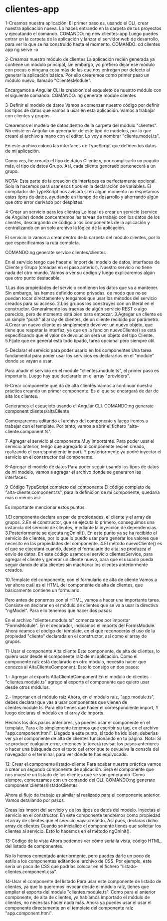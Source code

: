 # clientes-app

1-Creamos nuestra aplicación:
El primer paso es, usando el CLI, crear nuestra aplicación nueva. Lo haces entrando en la carpeta de tus proyectos y ejecutando el comando.
COMANDO: ng new clientes-app
Luego puedes entrar en la carpeta de la aplicación y lanzar el servidor web de desarrollo, para ver lo que se ha construido hasta el momento.
COMANDO:
cd clientes app
ng serve -o

2-Creamos nuestro módulo de clientes
La aplicación recién generada ya contiene un módulo principal, sin embargo, yo prefiero dejar ese módulo con pocas o ninguna cosa más de las que nos entregan por defecto al generar la aplicación básica. Por ello crearemos como primer paso un módulo nuevo, llamado "ClientesModule".

Encargamos a Angular CLI la creación del esqueleto de nuestro módulo con el siguiente comando:
COMANDO: ng generate module clientes

3-Definir el modelo de datos
Vamos a comenzar nuestro código por definir los tipos de datos que vamos a usar en esta aplicación. Vamos a trabajar con clientes y grupos.

Crearemos el modelo de datos dentro de la carpeta del módulo "clientes". No existe en Angular un generador de este tipo de modelos, por lo que crearé el archivo a mano con el editor. Lo voy a nombrar "cliente.model.ts".

En este archivo coloco las interfaces de TypeScript que definen los datos de mi aplicación.

Como ves, he creado el tipo de datos Cliente y, por complicarlo un poquito más, el tipo de datos Grupo. Así, cada cliente generado pertenecerá a un grupo.

NOTA:
Esta parte de la creación de interfaces es perfectamente opcional. Solo la hacemos para usar esos tipos en la declaración de variables. El compilador de TypeScript nos avisará si en algún momento no respetamos estos tipos de datos, ayudando en tiempo de desarrollo y ahorrando algún que otro error derivado por despistes.

4-Crear un servicio para los clientes
Lo ideal es crear un servicio (service de Angular) donde concentremos las tareas de trabajo con los datos de los clientes, descargando de código a los componentes de la aplicación y centralizando en un solo archivo la lógica de la aplicación.

El servicio lo vamos a crear dentro de la carpeta del módulo clientes, por lo que especificamos la ruta completa.

COMANDO:ng generate service clientes/clientes

En el servicio tengo que hacer el import del modelo de datos, interfaces de Cliente y Grupo (creadas en el paso anterior).
Nuestro servicio no tiene nada del otro mundo. Vamos a ver su código y luego explicaremos algún que otro punto destacable.

1.Las dos propiedades del servicio contienen los datos que va a mantener. Sin embargo, las hemos definido como privadas, de modo que no se puedan tocar directamente y tengamos que usar los métodos del servicio creados para su acceso.
2.Los grupos los construyes con un literal en el constructor. Generalmente los traerías de algún servicio REST o algo parecido, pero de momento está bien para empezar.
3.Agregar un cliente es un simple "push" al array de clientes, de un cliente recibido por parámetro.
4.Crear un nuevo cliente es simplemente devolver un nuevo objeto, que tiene que respetar la interfaz, ya que en la función nuevoCliente() se está especificando que el valor de devolución será un objeto del tipo Cliente.
5.Fíjate que en general está todo tipado, tarea opcional pero siempre útil.

5-Declarar el servicio para poder usarlo en los componentes
Una tarea fundamental para poder usar los servicios es declararlos en el "module" donde se vayan a usar.

Para añadir el servicio en el module "clientes.module.ts", el primer paso es importarlo.
Luego hay que declararlo en el array "providers".

6-Crear componente que da de alta clientes
Vamos a continuar nuestra práctica creando un primer componente. Es el que se encargará de dar de alta los clientes.

Generamos el esqueleto usando el Angular CLI.
COMANDO:ng generate component clientes/altaCliente

Comenzaremos editando el archivo del componente y luego iremos a trabajar con el template. Por tanto, vamos a abrir el fichero "alta-cliente.component.ts".

7-Agregar el servicio al componente
Muy importante. Para poder usar el servicio anterior, tengo que agregarlo al componente recién creado, realizando el correspondiente import.
Y posteriormente ya podré inyectar el servicio en el constructor del componente.

8-Agregar el modelo de datos
Para poder seguir usando los tipos de datos de mi modelo, vamos a agregar el archivo donde se generaron las interfaces.

9-Código TypeScript completo del componente
El código completo de "alta-cliente.component.ts", para la definición de mi componente, quedaría más o menos así:

Es importante mencionar estos puntos.

1.El componente declara un par de propiedades, el cliente y el array de grupos.
2.En el constructor, que se ejecuta lo primero, conseguimos una instancia del servicio de clientes, mediante la inyección de dependencias.
3.Posteriormente se ejecuta ngOnInit(). En este punto ya se ha recibido el servicio de clientes, por lo que lo puedo usar para generar los valores que necesito en las propiedades del componente.
4.El método nuevoCliente() es el que se ejecutará cuando, desde el formulario de alta, se produzca el envío de datos. En este código usamos el servicio clientesService, para agregar el cliente y generar un cliente nuevo, para que el usuario pueda seguir dando de alta clientes sin machacar los clientes anteriormente creados.

10.Template del componente, con el formulario de alta de cliente
Vamos a ver ahora cuál es el HTML del componente de alta de clientes, que básicamente contiene un formulario.

Pero antes de ponernos con el HTML, vamos a hacer una importante tarea. Consiste en declarar en el módulo de clientes que se va a usar la directiva "ngModel". Para ello tenemos que hacer dos pasos:

En el archivo "clientes.module.ts" comenzamos por importar "FormsModule".
En el decorador, indicamos el imports del FormsModule.
Ahora veamos el código del template, en el que reconocerás el uso de la propiedad "cliente" declarada en el constructor, así como el array de grupos.

11-Usar el componente Alta cliente
Este componente, de alta de clientes, lo quiero usar desde el componente raíz de mi aplicación. Como el componente raíz está declarado en otro módulo, necesito hacer que conozca al AltaClienteComponent. Esto lo consigo en dos pasos:

1.- Agregar al exports AltaClienteComponent
En el módulo de clientes "clientes.module.ts" agrego al exports el componente que quiero usar desde otros módulos.

2.- Importar en el módulo raíz
Ahora, en el módulo raíz, "app.module.ts", debes declarar que vas a usar componentes que vienen de clientes.module.ts. Para ello tienes que hacer el correspondiente import, Y luego declaras el módulo en el array de imports.

Hechos los dos pasos anteriores, ya puedes usar el componente en el template. Para ello simplemente tenemos que escribir su tag, en el archivo "app.component.html".
Llegado a este punto, si todo ha ido bien, deberías ver ya el componente de alta de clientes funcionando en tu página.
Nota: Si se produce cualquier error, entonces te tocará revisar los pasos anteriores o hacer una búsqueda con el texto del error que te devuelva la consola del navegador o el terminal, para ver dónde te has equivocado.

12-Crear el componente listado-cliente
Para acabar nuestra práctica vamos a crear un segundo componente de aplicación. Será el componente que nos muestre un listado de los clientes que se van generando.
Como siempre, comenzamos con un comando del CLI.
COMANDO:ng generate component clientes/listadoClientes

Ahora el flujo de trabajo es similar al realizado para el componente anterior. Vamos detallando por pasos.

Creas los import del servicio y de los tipos de datos del modelo.
Inyectas el servicio en el constructor.
En este componente tendremos como propiedad el array de clientes que el servicio vaya creando. Así pues, declaras dicho array de clientes
Cuando se inicialice el componente tienes que solicitar los clientes al servicio. Esto lo hacemos en el método ngOnInit().

13-Codigo de la vista
Ahora podemos ver cómo sería la vista, código HTML, del listado de componentes.

No lo hemos comentado anteriormente, pero puedes darle un poco de estilo a los componentes editando el archivo de CSS. Por ejemplo, este sería un poco de CSS que podrías colocar en el fichero "listado-clientes.component.css".

14-Usar el componente del listado
Para usar este componente de listado de clientes, ya que lo queremos invocar desde el módulo raíz, tienes que ampliar el exports del module "clientes.module.ts".
Como para el anterior componente, de alta de clientes, ya habíamos importado el módulo de clientes, no necesitas hacer nada más. Ahora ya puedes usar el usar el componente directamente en el template del componente raíz "app.component.html".
